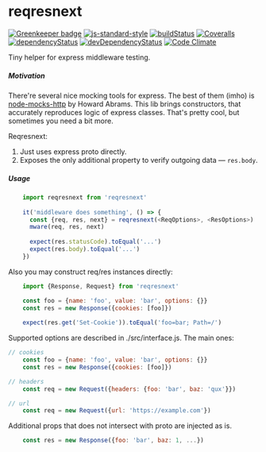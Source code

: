 # reqresnext

[![Greenkeeper badge](https://badges.greenkeeper.io/antongolub/reqresnext.svg)](https://greenkeeper.io/)
[![js-standard-style](https://img.shields.io/badge/code%20style-standard-brightgreen.svg)](http://standardjs.com)
[![buildStatus](https://img.shields.io/travis/antongolub/reqresnext.svg?maxAge=60000&branch=master)](https://travis-ci.org/antongolub/reqresnext)
[![Coveralls](https://img.shields.io/coveralls/antongolub/reqresnext.svg?maxAge=60000)](https://coveralls.io/github/antongolub/reqresnext)
[![dependencyStatus](https://img.shields.io/david/antongolub/reqresnext.svg?maxAge=60000)](https://david-dm.org/antongolub/reqresnext)
[![devDependencyStatus](https://img.shields.io/david/dev/antongolub/reqresnext.svg?maxAge=60000)](https://david-dm.org/antongolub/reqresnext)
[![Code Climate](https://codeclimate.com/github/codeclimate/codeclimate/badges/gpa.svg)](https://codeclimate.com/github/antongolub/reqresnext)

Tiny helper for express middleware testing.

##### Motivation
There're several nice mocking tools for express.
The best of them (imho) is [node-mocks-http](https://github.com/howardabrams/node-mocks-http) by Howard Abrams.
This lib brings constructors, that accurately reproduces logic of express classes. That's pretty cool, but sometimes you need a bit more.

Reqresnext:
1. Just uses express proto directly.
2. Exposes the only additional property to verify outgoing data — `res.body`.

##### Usage
```javascript
    import reqresnext from 'reqresnext'
 
    it('middleware does something', () => {
      const {req, res, next} = reqresnext(<ReqOptions>, <ResOptions>)
      mware(req, res, next)
 
      expect(res.statusCode).toEqual('...')
      expect(res.body).toEqual('...')
    })
```

Also you may construct req/res instances directly:
```javascript
    import {Response, Request} from 'reqresnext'

    const foo = {name: 'foo', value: 'bar', options: {}}
    const res = new Response({cookies: [foo]})
    
    expect(res.get('Set-Cookie')).toEqual('foo=bar; Path=/')
```

Supported options are described in ./src/interface.js. The main ones:
```javascript
// cookies
    const foo = {name: 'foo', value: 'bar', options: {}}
    const res = new Response({cookies: [foo]})

// headers
    const req = new Request({headers: {foo: 'bar', baz: 'qux'}})

// url
    const req = new Request({url: 'https://example.com'})
```

Additional props that does not intersect with proto are injected as is.
```javascript
    const res = new Response({foo: 'bar', baz: 1, ...})
```